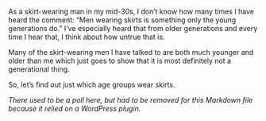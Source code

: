 As a skirt-wearing man in my mid-30s, I don’t know how many times I have heard the comment: “Men wearing skirts is something only the young generations do.” I’ve especially heard that from older generations and every time I hear that, I think about how untrue that is.

Many of the skirt-wearing men I have talked to are both much younger and older than me which just goes to show that it is most definitely not a generational thing.

So, let’s find out just which age groups wear skirts.

*There used to be a poll here, but had to be removed for this Markdown file because it relied on a WordPress plugin.*